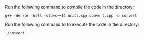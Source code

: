 Run the following command to compile the code in the directory:

    g++ -Werror -Wall -std=c++14 units.cpp convert.cpp -o convert   

Run the following command to to execute the code in the directory:

    ./convert
